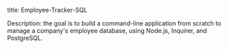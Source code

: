title: Employee-Tracker-SQL


Description: the goal is to build a command-line application from scratch to manage a company's employee database, using Node.js, Inquirer, and PostgreSQL.

